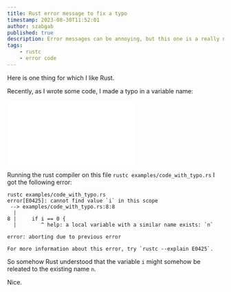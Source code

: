 ```yaml
---
title: Rust error message to fix a typo
timestamp: 2023-08-30T11:52:01
author: szabgab
published: true
description: Error messages can be annoying, but this one is a really nice recommendation of the Rust compiler to fix a typo.
tags:
    - rustc
    - error code
---
```


Here is one thing for which I like Rust.

Recently, as I wrote some code, I made a typo in a variable name:

![](examples/code_with_typo.rs)

Running the rust compiler on this file `rustc examples/code_with_typo.rs` I got the following error:

```
rustc examples/code_with_typo.rs
error[E0425]: cannot find value `i` in this scope
 --> examples/code_with_typo.rs:8:8
  |
8 |     if i == 0 {
  |        ^ help: a local variable with a similar name exists: `n`

error: aborting due to previous error

For more information about this error, try `rustc --explain E0425`.
```

So somehow Rust understood that the variable `i` might somehow be releated to the existing name `n`.

Nice.

